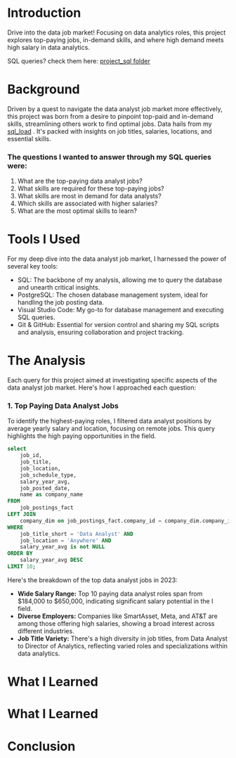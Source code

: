 # Introduction
Drive into the data job market! Focusing on data analytics roles, this project explores top-paying jobs, in-demand skills, and where high demand meets high salary in data analytics.

SQL queries? check them here: [project_sql folder](/project_sql)
# Background
Driven by a quest to navigate the data analyst job
market more effectively, this project was born
from a desire to pinpoint top-paid and in-demand
skills, streamlining others work to find optimal
jobs.
Data hails from my [sql_load](/lukebarousse.com/sql) . It's packed with insights
on job titles, salaries, locations, and essential
skills.
### The questions I wanted to answer through my SQL queries were:
1. What are the top-paying data analyst jobs?
2. What skills are required for these top-paying
jobs?
3. What skills are most in demand for data
analysts?
4. Which skills are associated with higher
salaries?
5. What are the most optimal skills to learn?

# Tools I Used
For my deep dive into the data analyst job market,
I harnessed the power of several key tools:
- SQL: The backbone of my analysis, allowing me to
query the database and unearth critical insights.
- PostgreSQL: The chosen database management
system, ideal for handling the job posting data.
- Visual Studio Code: My go-to for database
management and executing SQL queries.
- Git & GitHub: Essential for version control and
sharing my SQL scripts and analysis, ensuring
collaboration and project tracking.

# The Analysis
Each query for this project aimed at investigating
specific aspects of the data analyst job market.
Here's how I approached each question:
### 1. Top Paying Data Analyst Jobs
To identify the highest-paying roles, I filtered
data analyst positions by average yearly salary
and location, focusing on remote jobs. This query
highlights the high paying opportunities in the
field. 

```sql
select
    job_id,
    job_title,
    job_location,
    job_schedule_type,
    salary_year_avg,
    job_posted_date,
    name as company_name
FROM
    job_postings_fact
LEFT JOIN
    company_dim on job_postings_fact.company_id = company_dim.company_id
WHERE
    job_title_short = 'Data Analyst' AND
    job_location = 'Anywhere' AND
    salary_year_avg is not NULL
ORDER BY
    salary_year_avg DESC
LIMIT 10;
```
Here's the breakdown of the top data analyst jobs
in 2023:
- **Wide Salary Range:** Top 10 paying data
analyst roles span from $184,000 to $650,000,
indicating significant salary potential in the
I
field.
- **Diverse Employers:** Companies like
SmartAsset, Meta, and AT&T are among those
offering high salaries, showing a broad interest
across different industries.
- **Job Title Variety:** There's a high diversity
in job titles, from Data Analyst to Director of
Analytics, reflecting varied roles and
specializations within data analytics.
# What I Learned
# What I Learned
# Conclusion 